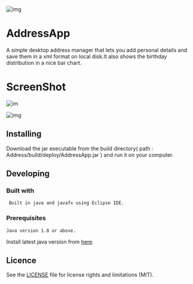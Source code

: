 
![img](https://image.flaticon.com/icons/png/128/167/167740.png )
# AddressApp

A simple desktop address manager that lets you add personal details and save them in a xml format on local disk.It also shows the birthday distribution in a nice bar chart.
# ScreenShot
![im](https://user-images.githubusercontent.com/19759815/37577248-1713d3fe-2b57-11e8-8950-099447818b6d.png)

![img](https://user-images.githubusercontent.com/19759815/37553255-a31c165e-29ea-11e8-95a3-c2d3f2fefe40.png)
## Installing
Download the jar executable from the build directory( path : Address/build/deploy/AddressApp.jar ) and run it on your computer.

## Developing
### Built with
     Built in java and javafx using Eclipse IDE.
 ### Prerequisites
    Java version 1.8 or above.
Install latest java version from [here](https://www.java.com/en/download/manual.jsp).

## Licence

See the [LICENSE](LICENSE.md) file for license rights and limitations (MIT).
   
    
